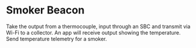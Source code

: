 # Smoker Beacon

Take the output from a thermocouple, input through an SBC and transmit via Wi-Fi to a collector. An app will receive output showing the temperature.
Send temperature telemetry for a smoker.
